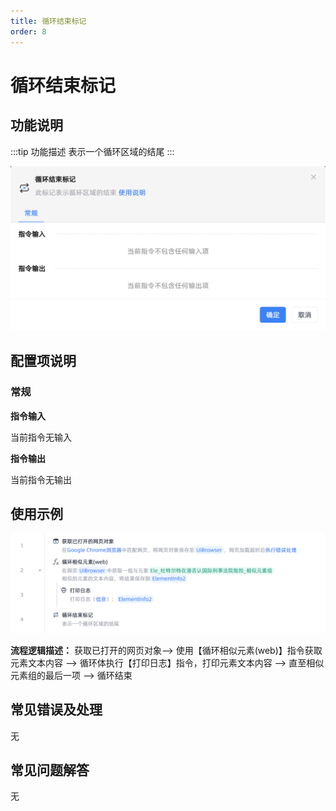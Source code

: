 ```yaml
---
title: 循环结束标记
order: 8
---
```


# 循环结束标记

## 功能说明

:::tip 功能描述
表示一个循环区域的结尾
:::

![循环结束标记](../../assets/循环结束标记_command.png)

## 配置项说明

### 常规

**指令输入**

当前指令无输入


**指令输出**

当前指令无输出


## 使用示例

![循环结束标记](../../assets/循环结束标记_demo.png)

**流程逻辑描述：** 获取已打开的网页对象--> 使用【循环相似元素(web)】指令获取元素文本内容 --> 循环体执行【打印日志】指令，打印元素文本内容 --> 直至相似元素组的最后一项 --> 循环结束

## 常见错误及处理

无

## 常见问题解答

无

